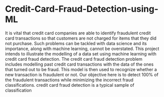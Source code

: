 # Credit-Card-Fraud-Detection-using-ML
It is vital that credit card companies are able to identify fraudulent credit card transactions so that customers are not charged for items that they did not purchase. Such problems can be tackled with data science and its importance, along with machine learning, cannot be overstated. This project intends to illustrate the modelling of a data set using machine learning with credit card fraud detection. The credit card fraud detection problem includes modelling past credit card transactions with the data of the ones that turned out to be fraud. This model is then used to recognize whether a new transaction is fraudulent or not. Our objective here is to detect 100% of the fraudulent transactions while minimizing the incorrect fraud classifications. credit card fraud detection is a typical sample of classification
